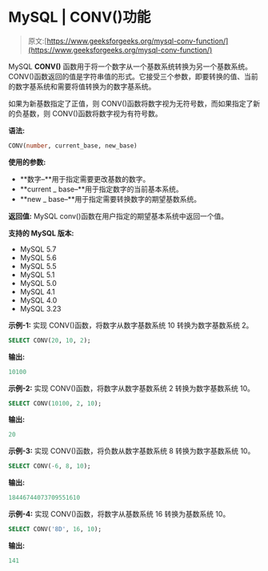 # MySQL | CONV()功能

> 原文:[https://www.geeksforgeeks.org/mysql-conv-function/](https://www.geeksforgeeks.org/mysql-conv-function/)

MySQL **CONV()** 函数用于将一个数字从一个基数系统转换为另一个基数系统。CONV()函数返回的值是字符串值的形式。它接受三个参数，即要转换的值、当前的数字基系统和需要将值转换为的数字基系统。

如果为新基数指定了正值，则 CONV()函数将数字视为无符号数，而如果指定了新的负基数，则 CONV()函数将数字视为有符号数。

**语法:**

```sql
CONV(number, current_base, new_base)
```

**使用的参数:**

*   **数字–**用于指定需要更改基数的数字。
*   **current _ base–**用于指定数字的当前基本系统。
*   **new _ base–**用于指定需要转换数字的期望基数系统。

**返回值:**
MySQL conv()函数在用户指定的期望基本系统中返回一个值。

**支持的 MySQL 版本:**

*   MySQL 5.7
*   MySQL 5.6
*   MySQL 5.5
*   MySQL 5.1
*   MySQL 5.0
*   MySQL 4.1
*   MySQL 4.0
*   MySQL 3.23

**示例-1:** 实现 CONV()函数，将数字从数字基数系统 10 转换为数字基数系统 2。

```sql
SELECT CONV(20, 10, 2); 
```

**输出:**

```sql
10100 
```

**示例-2:** 实现 CONV()函数，将数字从数字基数系统 2 转换为数字基数系统 10。

```sql
SELECT CONV(10100, 2, 10); 
```

**输出:**

```sql
20 
```

**示例-3:** 实现 CONV()函数，将负数从数字基数系统 8 转换为数字基数系统 10。

```sql
SELECT CONV(-6, 8, 10); 
```

**输出:**

```sql
18446744073709551610 
```

**示例-4:** 实现 CONV()函数，将数字从基数系统 16 转换为基数系统 10。

```sql
SELECT CONV('8D', 16, 10); 
```

**输出:**

```sql
141 
```